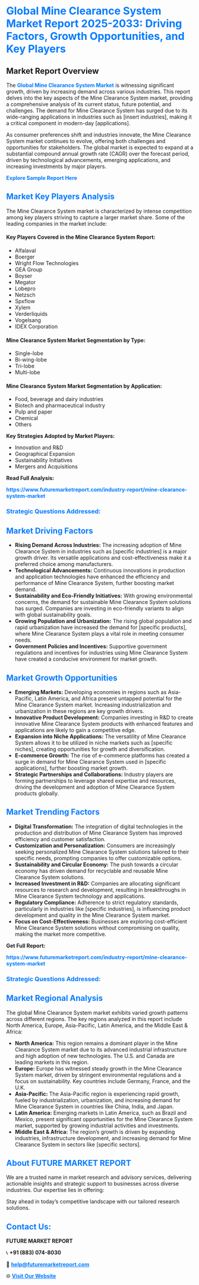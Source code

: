 <h1 style="color: #007BFF;">Global Mine Clearance System Market Report 2025-2033: Driving Factors, Growth Opportunities, and Key Players</h1>

<section id="overview">
<h2>Market Report Overview</h2>
<p>The <a href="https://www.futuremarketreport.com/industry-report/mine-clearance-system-market" style="color: #007BFF; text-decoration: none;"><strong>Global Mine Clearance System Market</strong></a> is witnessing significant growth, driven by increasing demand across various industries. This report delves into the key aspects of the Mine Clearance System market, providing a comprehensive analysis of its current status, future potential, and challenges. The demand for Mine Clearance System has surged due to its wide-ranging applications in industries such as [insert industries], making it a critical component in modern-day [applications].</p>
<p>As consumer preferences shift and industries innovate, the Mine Clearance System market continues to evolve, offering both challenges and opportunities for stakeholders. The global market is expected to expand at a substantial compound annual growth rate (CAGR) over the forecast period, driven by technological advancements, emerging applications, and increasing investments by major players.</p>
</section>

<section id="overview">
<p><a href="https://www.futuremarketreport.com/request-sample/reportId=37540" style="color: #007BFF; text-decoration: none;"><strong>Explore Sample Report Here</strong></a></p>
</section>

<section id="key-players">
<h2 style="color: #007BFF;">Market Key Players Analysis</h2>
<p>The Mine Clearance System market is characterized by intense competition among key players striving to capture a larger market share. Some of the leading companies in the market include:</p>
<h4>Key Players Covered in the Mine Clearance System Report:</h4>
<ul><li>Alfalaval</li><li>Boerger</li><li>Wright Flow Technologies</li><li>GEA Group</li><li>Boyser</li><li>Megator</li><li>Lobepro</li><li>Netzsch</li><li>Spxflow</li><li>Xylem</li><li>Verderliquids</li><li>Vogelsang</li><li>IDEX Corporation</li></ul>
<h4>Mine Clearance System Market Segmentation by Type:</h4>
<ul><li>Single-lobe</li><li>Bi-wing-lobe</li><li>Tri-lobe</li><li>Multi-lobe</li></ul>

<h4>Mine Clearance System Market Segmentation by Application:</h4>
<ul><li>Food, beverage and dairy industries</li><li>Biotech and pharmaceutical industry</li><li>Pulp and paper</li><li>Chemical</li><li>Others</li></ul>
<p><strong>Key Strategies Adopted by Market Players:</strong></p>
<ul>
<li>Innovation and R&D</li>
<li>Geographical Expansion</li>
<li>Sustainability Initiatives</li>
<li>Mergers and Acquisitions</li>
</ul>
</section>

<section>
<p><strong>Read Full Analysis: </strong></p><a href="https://www.futuremarketreport.com/industry-report/mine-clearance-system-market" style="color: #007BFF; text-decoration: none;"><strong>https://www.futuremarketreport.com/industry-report/mine-clearance-system-market</strong></a>
<h3 style="color: #007BFF;">Strategic Questions Addressed:</h3>
</section>

<section id="driving-factors">
<h2 style="color: #007BFF;">Market Driving Factors</h2>
<ul>
<li><strong>Rising Demand Across Industries:</strong> The increasing adoption of Mine Clearance System in industries such as [specific industries] is a major growth driver. Its versatile applications and cost-effectiveness make it a preferred choice among manufacturers.</li>
<li><strong>Technological Advancements:</strong> Continuous innovations in production and application technologies have enhanced the efficiency and performance of Mine Clearance System, further boosting market demand.</li>
<li><strong>Sustainability and Eco-Friendly Initiatives:</strong> With growing environmental concerns, the demand for sustainable Mine Clearance System solutions has surged. Companies are investing in eco-friendly variants to align with global sustainability goals.</li>
<li><strong>Growing Population and Urbanization:</strong> The rising global population and rapid urbanization have increased the demand for [specific products], where Mine Clearance System plays a vital role in meeting consumer needs.</li>
<li><strong>Government Policies and Incentives:</strong> Supportive government regulations and incentives for industries using Mine Clearance System have created a conducive environment for market growth.</li>
</ul>
</section>

<section id="growth-opportunities">
<h2 style="color: #007BFF;">Market Growth Opportunities</h2>
<ul>
<li><strong>Emerging Markets:</strong> Developing economies in regions such as Asia-Pacific, Latin America, and Africa present untapped potential for the Mine Clearance System market. Increasing industrialization and urbanization in these regions are key growth drivers.</li>
<li><strong>Innovative Product Development:</strong> Companies investing in R&D to create innovative Mine Clearance System products with enhanced features and applications are likely to gain a competitive edge.</li>
<li><strong>Expansion into Niche Applications:</strong> The versatility of Mine Clearance System allows it to be utilized in niche markets such as [specific niches], creating opportunities for growth and diversification.</li>
<li><strong>E-commerce Growth:</strong> The rise of e-commerce platforms has created a surge in demand for Mine Clearance System used in [specific applications], further boosting market growth.</li>
<li><strong>Strategic Partnerships and Collaborations:</strong> Industry players are forming partnerships to leverage shared expertise and resources, driving the development and adoption of Mine Clearance System products globally.</li>
</ul>
</section>

<section id="trending-factors">
<h2 style="color: #007BFF;">Market Trending Factors</h2>
<ul>
<li><strong>Digital Transformation:</strong> The integration of digital technologies in the production and distribution of Mine Clearance System has improved efficiency and customer satisfaction.</li>
<li><strong>Customization and Personalization:</strong> Consumers are increasingly seeking personalized Mine Clearance System solutions tailored to their specific needs, prompting companies to offer customizable options.</li>
<li><strong>Sustainability and Circular Economy:</strong> The push towards a circular economy has driven demand for recyclable and reusable Mine Clearance System solutions.</li>
<li><strong>Increased Investment in R&D:</strong> Companies are allocating significant resources to research and development, resulting in breakthroughs in Mine Clearance System technology and applications.</li>
<li><strong>Regulatory Compliance:</strong> Adherence to strict regulatory standards, particularly in industries like [specific industries], is influencing product development and quality in the Mine Clearance System market.</li>
<li><strong>Focus on Cost-Effectiveness:</strong> Businesses are exploring cost-efficient Mine Clearance System solutions without compromising on quality, making the market more competitive.</li>
</ul>
</section>

<section>
<p><strong>Get Full Report: </strong></p><a href="https://www.futuremarketreport.com/industry-report/mine-clearance-system-market" style="color: #007BFF; text-decoration: none;"><strong>https://www.futuremarketreport.com/industry-report/mine-clearance-system-market</strong></a>
<h3 style="color: #007BFF;">Strategic Questions Addressed:</h3>
</section>


<section id="regional-analysis">
<h2 style="color: #007BFF;">Market Regional Analysis</h2>
<p>The global Mine Clearance System market exhibits varied growth patterns across different regions. The key regions analyzed in this report include North America, Europe, Asia-Pacific, Latin America, and the Middle East & Africa:</p>
<ul>
<li><strong>North America:</strong> This region remains a dominant player in the Mine Clearance System market due to its advanced industrial infrastructure and high adoption of new technologies. The U.S. and Canada are leading markets in this region.</li>
<li><strong>Europe:</strong> Europe has witnessed steady growth in the Mine Clearance System market, driven by stringent environmental regulations and a focus on sustainability. Key countries include Germany, France, and the U.K.</li>
<li><strong>Asia-Pacific:</strong> The Asia-Pacific region is experiencing rapid growth, fueled by industrialization, urbanization, and increasing demand for Mine Clearance System in countries like China, India, and Japan.</li>
<li><strong>Latin America:</strong> Emerging markets in Latin America, such as Brazil and Mexico, present significant opportunities for the Mine Clearance System market, supported by growing industrial activities and investments.</li>
<li><strong>Middle East & Africa:</strong> The region’s growth is driven by expanding industries, infrastructure development, and increasing demand for Mine Clearance System in sectors like [specific sectors].</li>
</ul>
</section>

<footer>
<h2 style="color: #007BFF;">About FUTURE MARKET REPORT</h2>
<p>We are a trusted name in market research and advisory services, delivering actionable insights and strategic support to businesses across diverse industries. Our expertise lies in offering:</p>

<p>Stay ahead in today’s competitive landscape with our tailored research solutions.</p>

<h2 style="color: #007BFF;">Contact Us:</h2>
<p><strong>FUTURE MARKET REPORT</strong></p>
<p>📞 <strong>+91 (883) 074-8030</strong></p>
<p>📧 <strong><a href="mailto:help@futuremarketreport.com" style="color: #007BFF;">help@futuremarketreport.com</a></strong></p>
<p>🌐 <strong><a href="https://www.futuremarketreport.com/" style="color: #007BFF;">Visit Our Website</a></strong></p>
</footer>